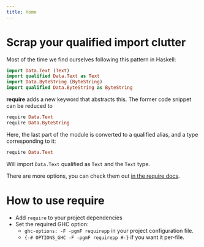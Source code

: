 ```yaml
---
title: Home
---
```


# Scrap your qualified import clutter

Most of the time we find ourselves following this pattern in Haskell:

```haskell
import Data.Text (Text)
import qualified Data.Text as Text
import Data.ByteString (ByteString)
import qualified Data.ByteString as ByteString
```

**require** adds a new keyword that abstracts this.
The former code snippet can be reduced to

```haskell
require Data.Text
require Data.ByteString
```

Here, the last part of the module is converted to a qualified alias, and a
type corresponding to it:

```haskell
require Data.Text
```

Will import `Data.Text` qualified as `Text` and the `Text` type.

There are more options, you can check them out [in the require docs](01-how-require-works.html).

# How to use require

* Add `require` to your project dependencies
* Set the required GHC option:
  - `ghc-options: -F -pgmF requirepp` in your project configuration file.
  - `{-# OPTIONS_GHC -F -pgmF requirepp #-}` if you want it per-file.

